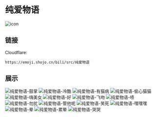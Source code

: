 # 纯爱物语
![icon](https://emoji.shojo.cn/bili/src/纯爱物语/icon.png)
## 链接
Cloudflare:
```
https://emoji.shojo.cn/bili/src/纯爱物语
```
## 展示
![纯爱物语-鼓掌](https://emoji.shojo.cn/bili/src/纯爱物语/纯爱物语-鼓掌.png)
![纯爱物语-冷酷](https://emoji.shojo.cn/bili/src/纯爱物语/纯爱物语-冷酷.png)
![纯爱物语-有猫病](https://emoji.shojo.cn/bili/src/纯爱物语/纯爱物语-有猫病.png)
![纯爱物语-偷心猫猫](https://emoji.shojo.cn/bili/src/纯爱物语/纯爱物语-偷心猫猫.png)
![纯爱物语-嗨美女](https://emoji.shojo.cn/bili/src/纯爱物语/纯爱物语-嗨美女.png)
![纯爱物语-好](https://emoji.shojo.cn/bili/src/纯爱物语/纯爱物语-好.png)
![纯爱物语-飞吻](https://emoji.shojo.cn/bili/src/纯爱物语/纯爱物语-飞吻.png)
![纯爱物语-啧](https://emoji.shojo.cn/bili/src/纯爱物语/纯爱物语-啧.png)
![纯爱物语-勿扰](https://emoji.shojo.cn/bili/src/纯爱物语/纯爱物语-勿扰.png)
![纯爱物语-管他呢](https://emoji.shojo.cn/bili/src/纯爱物语/纯爱物语-管他呢.png)
![纯爱物语-笑死](https://emoji.shojo.cn/bili/src/纯爱物语/纯爱物语-笑死.png)
![纯爱物语-嘿嘿嘿](https://emoji.shojo.cn/bili/src/纯爱物语/纯爱物语-嘿嘿嘿.png)
![纯爱物语-晕](https://emoji.shojo.cn/bili/src/纯爱物语/纯爱物语-晕.png)
![纯爱物语-累晕](https://emoji.shojo.cn/bili/src/纯爱物语/纯爱物语-累晕.png)
![纯爱物语-哭哭](https://emoji.shojo.cn/bili/src/纯爱物语/纯爱物语-哭哭.png)
